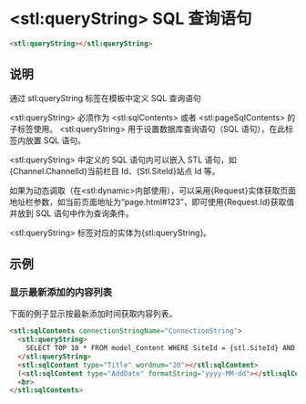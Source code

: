 ﻿---
sidebar: auto
---

# &lt;stl:queryString&gt; SQL 查询语句

```html
<stl:queryString></stl:queryString>
```

## 说明

通过 stl:queryString 标签在模板中定义 SQL 查询语句

&lt;stl:queryString&gt; 必须作为 &lt;stl:sqlContents&gt; 或者 &lt;stl:pageSqlContents&gt; 的子标签使用。
&lt;stl:queryString&gt; 用于设置数据库查询语句（SQL 语句），在此标签内放置 SQL 语句。

&lt;stl:queryString&gt; 中定义的 SQL 语句内可以嵌入 STL 语句，如{Channel.ChannelId}当前栏目 Id、{Stl.SiteId}站点 Id 等。

如果为动态调取（在&lt;stl:dynamic&gt;内部使用），可以采用{Request}实体获取页面地址栏参数，如当前页面地址为“page.html#123”，即可使用{Request.Id}获取值并放到 SQL 语句中作为查询条件。

&lt;stl:queryString&gt; 标签对应的实体为{stl:queryString}。

## 示例

### 显示最新添加的内容列表

下面的例子显示按最新添加时间获取内容列表。

```html
<stl:sqlContents connectionStringName="ConnectionString">
  <stl:queryString>
    SELECT TOP 10 * FROM model_Content WHERE SiteId = {stl.SiteId} AND ChannelId > 0 ORDER BY AddDate DESC
  </stl:queryString>
  <stl:sqlContent type="Title" wordnum="20"></stl:sqlContent>
  (<stl:sqlContent type="AddDate" formatString="yyyy-MM-dd"></stl:sqlContent>)
  <br>
</stl:sqlContents>
```
